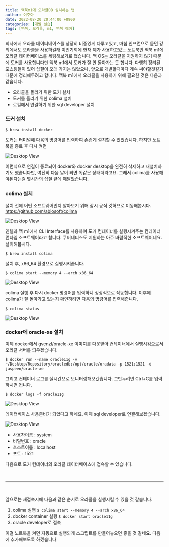 ```yaml
---
title: 맥북m1에 오라클DB 설치하는 법
author: 이주아
date: 2022-08-20 20:44:00 +0900
categories: [개발 실습]
tags: [맥북, 오라클, m1, 맥북 에어]
---
```


회사에서 오라클 데이터베이스를 상당히 비중있게 다루고있고, 마침 인프런으로 듣던 강의에서도 오라클을 사용하길래 이번기회에 현재 제가 사용하고있는 노트북인 맥북 m1에 오라클 데이터베이스를 세팅해보기로 했습니다. 
맥 OS는 오라클을 지원하지 않기 때문에 도커를 사용합니다만 맥북 m1에서 도커가 잘 안 돌아가는 듯 합니다. 다행히 정리된 포스팅들이 있어 삽질이 오래 가지는 않았으나, 앞으로 개발할때마다 계속 써야할것같기 때문에 정리해두려고 합니다.
맥북 m1에서 오라클을 사용하기 위해 필요한 것은 다음과 같습니다.   

- 오라클을 돌리기 위한 도커 설치
- 도커를 돌리기 위한 colima 설치
- 로컬에서 연결하기 위한 sql developer 설치


### 도커 설치

``` $ brew install docker ``` 

도커는 터미널에 다음의 명령어를 입력하여 손쉽게 설치할 수 있었습니다. 하지만 노트북을 종료 후 다시 켜면

![Desktop View](/assets/img/20220819/1.png)

이런식으로 연결이 종료되어 docker와 docker desktop을 완전히 삭제하고 재설치하기도 했습니다만, 여전히 다음 날이 되면 똑같은 상태더라고요. 그래서 colima를 사용해야된다는걸 몇시간의 삽질 끝에 깨달았습니다.

### colima 설치

설치 전에 어떤 소프트웨어인지 알아보기 위해 잠시 공식 깃허브로 이동해봅시다.   
<https://github.com/abiosoft/colima>

![Desktop View](/assets/img/20220819/2.png)

인텔과 맥 m1에서 CLI Interface를 사용하여 도커 컨테이너를 실행시켜주는 컨테이너 런타임 소프트웨어라고 합니다. 쿠버네티스도 지원하는 아주 바람직한 소프트웨어네요. 설치해봅시다. 


``` $ brew install colima ```

설치 후, x86_64 환경으로 실행시켜줍니다.

``` $ colima start --memory 4 --arch x86_64 ```

![Desktop View](/assets/img/20220819/3.png)

colima 실행 후 다시 docker 명령어를 입력하니 정상적으로 작동합니다. 이후에 colima가 잘 돌아가고 있는지 확인하려면 다음의 명령어를 입력해줍니다.

``` $ colima status ```

![Desktop View](/assets/img/20220819/4.png)




### docker에 oracle-xe 설치

이제 docker에서 gvenzl/oracle-xe 이미지를 다운받아 컨테이너에서 실행시킴으로서 오라클 서버를 띄우겠습니다.

``` $ docker run --name oracle11g -v ~/Desktop/Repository/oracledb:/opt/oracle/oradata -p 1521:1521 -d jaspeen/oracle-xe ```

그리고 컨테이너 로그를 실시간으로 모니터링해보겠습니다. 그만두려면 Ctrl+C를 입력하시면 됩니다.

``` $ docker logs -f oracle11g ```

![Desktop View](/assets/img/20220819/5.png)

데이터베이스 사용준비가 되었다고 하네요. 이제 sql developer로 연결해보겠습니다. 

![Desktop View](/assets/img/20220819/6.png)

- 사용자이름 : system
- 비밀번호 : oracle
- 호스트이름 : localhost
- 포트 : 1521 

다음으로 도커 컨테이너의 오라클 데이터베이스에 접속할 수 있습니다.

<br>

---

<br>

앞으로는 재접속시에 다음과 같은 순서로 오라클을 실행시킬 수 있을 것 같습니다.
1. colima 실행
``` $ colima start --memory 4 --arch x86_64 ```
2. docker container 실행
``` $ docker start oracle11g ```
3. oracle developer로 접속

이걸 노트북을 켜면 자동으로 실행되게 스크립트를 만들어놓으면 좋을 것 같네요. 다음에 추가해보도록 하겠습니다